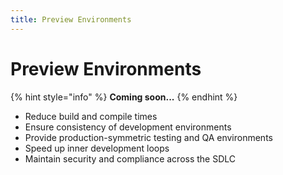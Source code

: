 ```yaml
---
title: Preview Environments
---
```

# Preview Environments

{% hint style="info" %}
**Coming soon...**
{% endhint %}

* Reduce build and compile times
* Ensure consistency of development environments
* Provide production-symmetric testing and QA environments
* Speed up inner development loops
* Maintain security and compliance across the SDLC
